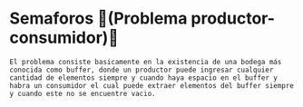 # Semaforos 🤖(Problema productor-consumidor)👾

```
El problema consiste basicamente en la existencia de una bodega más conocida como buffer, donde un productor puede ingresar cualquier cantidad de elementos siempre y cuando haya espacio en el buffer y habra un consumidor el cual puede extraer elementos del buffer siempre y cuando este no se encuentre vacio.
```
